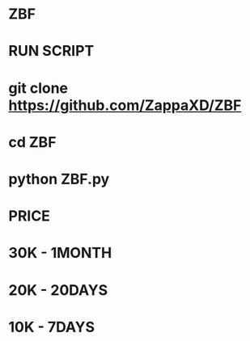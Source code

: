 # ZBF

# RUN SCRIPT
# git clone https://github.com/ZappaXD/ZBF

# cd ZBF
# python ZBF.py

# PRICE 
# 30K - 1MONTH
# 20K - 20DAYS
# 10K - 7DAYS
